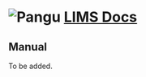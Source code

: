 # ![Pangu](https://github.com/Jianwei-Zhang/LIMS/blob/master/htdocs/images/logo.png?raw=true) [LIMS Docs](README.md)
## Manual
To be added.

